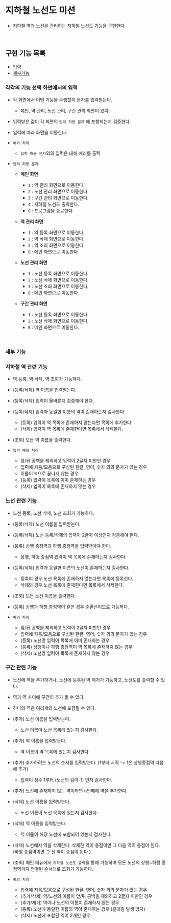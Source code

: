 # 지하철 노선도 미션
- 지하철 역과 노선을 관리하는 지하철 노선도 기능을 구현한다.

<br>

## 구현 기능 목록
- [입력](#각각의-기능-선택-화면에서의-입력)
- [세부기능](#세부-기능)

### 각각의 기능 선택 화면에서의 입력
- 각 화면에서 어떤 기능을 수행할지 문자를 입력받는다.
    - 메인, 역 관리, 노선 관리, 구간 관리 화면이 있다.
- 입력받은 값이 각 화면의 `입력 허용 문자` 에 포함되는지 검증한다.
- 입력에 따라 화면을 이동한다.

- `예외 처리`  
    - `입력 허용 문자`외의 입력은 대해 에러를 출력
    
- `입력 허용 문자`
    - **메인 화면**
        - `1` : 역 관리 화면으로 이동한다.
        - `2` : 노선 관리 화면으로 이동한다.
        - `3` : 구간 관리 화면으로 이동한다.
        - `4` : 지하철 노선도 출력한다.
        - `Q` : 프로그램을 종료한다.  

    - **역 관리 화면**
        - `1` : 역 등록 화면으로 이동한다.
        - `2` : 역 삭제 화면으로 이동한다.
        - `3` : 역 조회 화면으로 이동한다.
        - `B` : 메인 화면으로 이동한다.
            
    - **노선 관리 화면**
        - `1` : 노선 등록 화면으로 이동한다.
        - `2` : 노선 삭제 화면으로 이동한다.
        - `3` : 노선 조회 화면으로 이동한다.
        - `B` : 메인 화면으로 이동한다.
  
    - **구간 관리 화면**
        - `1` : 노선 등록 화면으로 이동한다.
        - `2` : 노선 삭제 화면으로 이동한다.
        - `B` : 메인 화면으로 이동한다.

<br>

### 세부 기능
### 지하철 역 관련 기능
- 역 등록, 역 삭제, 역 조회가 가능하다.
- (등록/삭제) 역 이름을 입력받는다.
- (등록/삭제) 입력이 올바른지 검증해야 한다.
- (등록/삭제) 입력과 동일한 이름의 역이 존재하는지 검사한다.
    - (등록) 입력이 역 목록에 존재하지 않는다면 목록에 추가한다.
    - (삭제) 입력이 역 목록에 존재한다면 목록에서 삭제한다.
- (조회) 모든 역 이름을 출력한다.
  
- `입력 예외 처리` 
    - 앞/뒤 공백을 제외하고 입력이 2글자 미만인 경우
    - 입력에 자음/모음으로 구성된 한글, 영어, 숫자 외의 문자가 있는 경우
    - 이름이 `역`으로 끝나지 않는 경우
    - (등록) 입력이 목록에 이미 존재하는 경우
    - (삭제) 입력이 목록에 존재하지 않는 경우
        

### 노선 관련 기능
- 노선 등록, 노선 삭제, 노선 조회가 가능하다.
- (등록/삭제) 노선 이름을 입력받는다.
- (등록/삭제) 노선 등록/삭제의 입력이 2글자 이상인지 검증해야 한다.
- (등록) 상행 종점역과 하행 종점역을 입력받아야 한다.
    - 상행, 하행 종점역 입력이 역 목록에 존재하는지 검사한다.
- (등록/삭제) 입력과 동일한 이름의 노선이 존재하는지 검사한다.
    - 등록의 경우 노선 목록에 존재하지 않는다면 목록에 등록한다.
    - 삭제의 경우 노선 목록에 존재한다면 목록에서 삭제한다.
- (조회) 모든 노선 이름을 출력한다.
- (등록) 상행과 하행 종점역이 같은 경우 순환선이므로 가능하다.

- `예외 처리` 
    - 앞/뒤 공백을 제외하고 입력이 2글자 미만인 경우
    - 입력에 자음/모음으로 구성된 한글, 영어, 숫자 외의 문자가 있는 경우
    - (등록) 노선명 입력이 목록에 이미 존재하는 경우
    - (등록) 상행이나 하행 종점역이 역 목록에 존재하지 않는 경우
    - (삭제) 노선명 입력이 목록에 존재하지 않는 경우

### 구간 관련 기능
- 노선에 역을 추가하거나, 노선에 등록된 역 제거가 가능하고, 노선도를 출력할 수 있다.
- 역과 역 사이에 구간이 추가 될 수 있다.
- 하나의 역은 여러개의 노선에 포함될 수 있다.
- (추가) 노선 이름을 입력받는다.
    - 노선 이름이 노선 목록에 있는지 검사한다.
- (추가) 역 이름을 입력받는다.
    - 역 이름이 역 목록에 있는지 검사한다.
- (추가) 추가하려는 노선의 순서를 입력받는다. (1부터 시작 -> 1은 상행종점역 다음에 추가)
    - 입력이 정수 1부터 (노선의 길이-1) 인지 검사한다.
- (추가) 노선에 존재하지 않는 역이라면 n번째에 역을 추가한다.
- (삭제) 노선 이름을 입력받는다.
    - 노선 이름이 노선 목록에 있는지 검사한다.
- (삭제) 역 이름을 입력받는다.
    - 역 이름이 해당 노선에 포함되어 있는지 검사한다.
- (삭제) 노선에서 역을 삭제한다. 삭제한 역이 종점이면 그 다음 역이 종점이 된다. (하행 종점역이면 그 전 역이 종점이 된다.)
- (조회) 메인 메뉴에서 `지하철 노선도 출력`을 통해 가능하며 모든 노선의 상행~하행 종점역까지 연결된 순서대로 조회가 가능하다. 

- `예외 처리` 
    - 입력에 자음/모음으로 구성된 한글, 영어, 숫자 외의 문자가 있는 경우
    - (추가/삭제) 역/노선의 이름이 앞/뒤 공백을 제외하고 2글자 미만인 경우
    - (추가/제거) 역이나 노선의 이름이 존재하지 않는 경우
    - (등록) 노선에 동일한 이름의 역이 존재하는 경우 (갈래길 발생 방지)
    - (삭제) 노선에 포함된 역이 2개인 경우